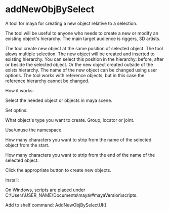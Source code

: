 # addNewObjBySelect
A tool for maya for creating a new object relative to a selection.

The tool will be useful to anyone who needs to create a new or modify an existing object's hierarchy. The main target audience is riggers, 3D artists.

The tool create new object at the same position of selected object.
The tool alows multiple selection.
The new object will be created and inserted to existing hierarchy.
You can select this position in the hierarchy: before, after or beside the selected object.
Or the new object created outside of the exists hierarchy.
The name of the new object can be changed using user options.
The tool works with reference objects, but in this case the reference hierarchy cannot be changed.

How it works:

Select the needed object or objects in maya scene.

Set optins: 
  
  What object's type you want to create. Group, locator or joint.
  
  Use/unuse the namespace.
  
  How many characters you want to strip from the name of the selected object from the start.
  
  How many characters you want to strip from the end of the name of the selected object.

Click the appropriate button to create new objects.

Install:

On Windows, scripts are placed under C:\Users\USER_NAME\Documents\maya\\#mayaVersion\scripts.

Add to shelf command: AddNewObjBySelectUI()
